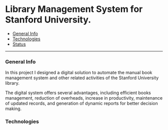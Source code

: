 # Library Management System for Stanford University.

- [General Info](#general-info)
- [Technologies](#technologies)
- [Status](#status)
---

### General Info
In this project I designed a digital solution to automate the manual book management system and other related activities of the Stanford University library.

The digital system offers several advantages, including efficient books management, reduction of overheads, increase in productivity, maintenance of updated records, and generation of dynamic reports for better decision making.

### Technologies


